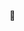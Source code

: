 👋
<!-- 

[![Top Langs](https://github-readme-stats.vercel.app/api/top-langs/?username=yoshimatsu567&layout=compact&hide=php,blade)](https://github.com/anuraghazra/github-readme-stats)

<!-- **yoshimatsu567/yoshimatsu567** is a ✨ _special_ ✨ repository because its `README.md` (this file) appears on your GitHub profile.

Here are some ideas to get you started: -->

<!-- - 🔭 I’m currently working on ...
- 🌱 I’m currently learning ...
- 👯 I’m looking to collaborate on ...
- 🤔 I’m looking for help with ...
- 💬 Ask me about ...
- 📫 How to reach me: ...
- 😄 Pronouns: ...
- ⚡ Fun fact: ... -->

